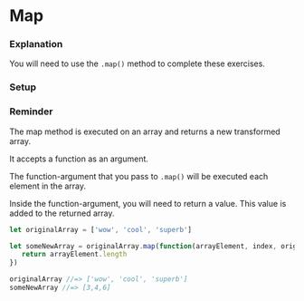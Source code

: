 # Map

### Explanation
You will need to use the `.map()` method to complete these exercises.


### Setup


### Reminder
The map method is executed on an array and returns a new transformed array.

It accepts a function as an argument.

The function-argument that you pass to `.map()` will be executed each element in the array.

Inside the function-argument, you will need to return a value. This value is added to the returned array.


```js
let originalArray = ['wow', 'cool', 'superb']

let someNewArray = originalArray.map(function(arrayElement, index, originalArray){
   return arrayElement.length
})

originalArray //=> ['wow', 'cool', 'superb']
someNewArray //=> [3,4,6]
```
